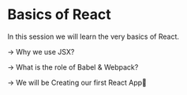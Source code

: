 # Basics of React

In this session we will learn the very basics of React.

-> Why we use JSX?


-> What is the role of Babel & Webpack?


-> We will be Creating our first React App🎉